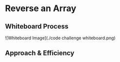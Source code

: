 # Reverse an Array
<!-- Description of the challenge -->

## Whiteboard Process
<!-- Embedded whiteboard image -->
![Whiteboard Image](./code challenge whiteboard.png)
## Approach & Efficiency
<!-- What approach did you take? Discuss Why. What is the Big O space/time for this approach? -->
